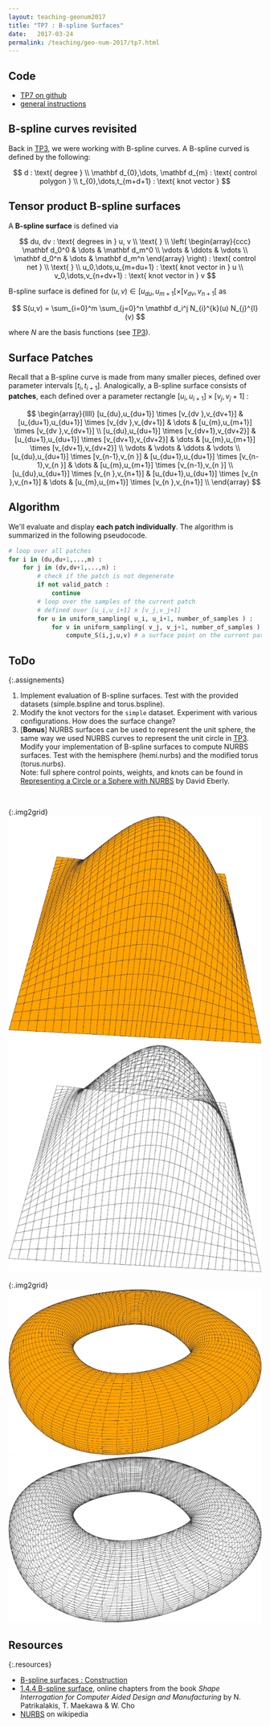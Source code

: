 ```yaml
---
layout: teaching-geonum2017
title: "TP7 : B-spline Surfaces"
date:   2017-03-24
permalink: /teaching/geo-num-2017/tp7.html
---
```


## Code
* [TP7 on github](https://github.com/GeoNumTP/GeoNum2017/tree/master/TP7)  
* [general instructions](https://github.com/GeoNumTP/GeoNum2017#géométrie-numérique-spring-2017)  

## B-spline curves revisited
Back in [TP3](tp3.html), we were working with B-spline curves.
A B-spline curved is defined by the following:

$$
d : \text{ degree } \\
\mathbf d_{0},\dots, \mathbf d_{m}  : \text{ control polygon } \\
t_{0},\dots,t_{m+d+1} : \text{ knot vector } 
$$

## Tensor product B-spline surfaces
A **B-spline surface** is defined via

$$
du, dv : \text{ degrees in } u, v
\\
\text{ }
\\
\left(
\begin{array}{ccc}
 \mathbf d_0^0 & \dots & \mathbf d_m^0 \\
 \vdots & \ddots & \vdots \\
 \mathbf d_0^n & \dots & \mathbf d_m^n
\end{array}
\right) : \text{ control net }
\\
\text{ }
\\
u_0,\dots,u_{m+du+1} : \text{ knot vector in } u
\\
v_0,\dots,v_{n+dv+1} : \text{ knot vector in } v
$$

B-spline surface is defined for $(u,v) \in [u_{du},u_{m+1}[ \times [v_{dv},v_{n+1}[$ as 

$$
S(u,v) = \sum_{i=0}^m \sum_{j=0}^n \mathbf d_i^j N_{i}^{k}(u) N_{j}^{l}(v)
$$

where $N$ are the basis functions (see [TP3](tp3.html)).


## Surface Patches
Recall that a B-spline curve is made from many smaller pieces, defined over parameter intervals $[t_i,t_{i+1}]$.
Analogically, a B-spline surface consists of **patches**, each defined over a parameter rectangle 
$[u_i,u_{i+1}] \times [v_j,v_j+1]$ :

$$
\begin{array}{llll}
 [u_{du},u_{du+1}] \times [v_{dv  },v_{dv+1}]  &  [u_{du+1},u_{du+1}] \times [v_{dv  },v_{dv+1}]  &   \dots  & [u_{m},u_{m+1}] \times [v_{dv  },v_{dv+1}] \\
 [u_{du},u_{du+1}] \times [v_{dv+1},v_{dv+2}]  &  [u_{du+1},u_{du+1}] \times [v_{dv+1},v_{dv+2}]  &   \dots  & [u_{m},u_{m+1}] \times [v_{dv+1},v_{dv+2}] \\
 \vdots & \vdots & \ddots & \vdots \\
 [u_{du},u_{du+1}] \times [v_{n-1},v_{n  }]  &  [u_{du+1},u_{du+1}] \times [v_{n-1},v_{n  }]  &   \dots  & [u_{m},u_{m+1}] \times [v_{n-1},v_{n  }] \\
 [u_{du},u_{du+1}] \times [v_{n  },v_{n+1}]  &  [u_{du+1},u_{du+1}] \times [v_{n  },v_{n+1}]  &   \dots  & [u_{m},u_{m+1}] \times [v_{n  },v_{n+1}] \\
\end{array}
$$

## Algorithm
We'll evaluate and display **each patch individually**. 
The algorithm is summarized in the following pseudocode.

```python
# loop over all patches
for i in (du,du+1,...,m) :
    for j in (dv,dv+1,...,n) :
        # check if the patch is not degenerate
        if not valid_patch :
            continue
        # loop over the samples of the current patch
        # defined over [u_i,u_i+1] x [v_j,v_j+1]
        for u in uniform_sampling( u_i, u_i+1, number_of_samples ) :
            for v in uniform_sampling( v_j, v_j+1, number_of_samples ) :
                compute_S(i,j,u,v) # a surface point on the current patch
```

## ToDo

{:.assignements}
1. Implement evaluation of B-spline surfaces. Test with the provided datasets (simple.bspline and torus.bspline).
2. Modify the knot vectors for the `simple` dataset. Experiment with various configurations. How does the surface change?
3. [**Bonus**] NURBS surfaces can be used to represent the unit sphere, the same way we used NURBS curves to represent the unit circle in [TP3](tp3.html). Modify your implementation of B-spline surfaces to compute NURBS surfaces. Test with the hemisphere (hemi.nurbs) and the modified torus (torus.nurbs).  
Note: full sphere control points, weights, and knots can be found in [Representing a Circle or a Sphere with NURBS](http://www.geometrictools.com/Documentation/NURBSCircleSphere.pdf) by David Eberly.

<br />

{:.img2grid}
![simple full](/assets/geo-num-2016/tp7/simple-full.png)
![simple wire](/assets/geo-num-2016/tp7/simple-wire.png)

{:.img2grid}
![torus full](/assets/geo-num-2016/tp7/torus-full.png)
![torus wire](/assets/geo-num-2016/tp7/torus-wire.png)

## Resources

{:.resources}
* [B-spline surfaces : Construction](http://www.cs.mtu.edu/~shene/COURSES/cs3621/NOTES/surface/bspline-construct.html)
* [1.4.4 B-spline surface](http://web.mit.edu/hyperbook/Patrikalakis-Maekawa-Cho/node19.html),
   online chapters from the book *Shape Interrogation for Computer Aided Design and Manufacturing* by N. Patrikalakis, T. Maekawa &amp; W. Cho
* [NURBS](https://en.wikipedia.org/wiki/Non-uniform_rational_B-spline) on wikipedia
